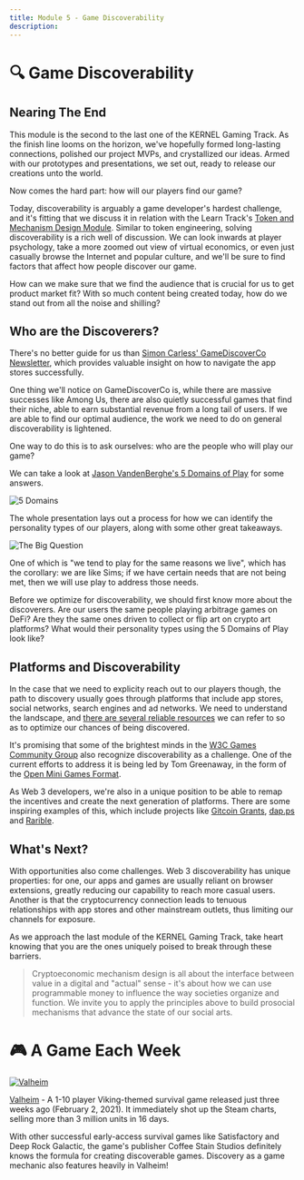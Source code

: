 ```yaml
---
title: Module 5 - Game Discoverability
description:
---
```


# 🔍 Game Discoverability

## Nearing The End

This module is the second to the last one of the KERNEL Gaming Track. As the finish line looms on the horizon, we've hopefully formed long-lasting connections, polished our project MVPs, and crystallized our ideas. Armed with our prototypes and presentations, we set out, ready to release our creations unto the world.

Now comes the hard part: how will our players find our game? 

Today, discoverability is arguably a game developer's hardest challenge, and it's fitting that we discuss it in relation with the Learn Track's [Token and Mechanism Design Module](../../../module-5/). Similar to token engineering, solving discoverability is a rich well of discussion. We can look inwards at player psychology, take a more zoomed out view of virtual economics, or even just casually browse the Internet and popular culture, and we'll be sure to find factors that affect how people discover our game.

How can we make sure that we find the audience that is crucial for us to get product market fit? With so much content being created today, how do we stand out from all the noise and shilling?

## Who are the Discoverers?

There's no better guide for us than [Simon Carless' GameDiscoverCo Newsletter](../crafted/#thegamediscoverco-newsletter), which 
provides valuable insight on how to navigate the app stores successfully.

One thing we'll notice on GameDiscoverCo is, while there are massive successes like Among Us, there are also quietly successful games that find their niche, able to earn substantial revenue from a long tail of users. If we are able to find our optimal audience, the work we need to do on general discoverability is lightened.

One way to do this is to ask ourselves: who are the people who will play our game?

We can take a look at [Jason VandenBerghe's 5 Domains of Play](../crafted/#the-5-domains-of-play) for some answers.

<img src="../img/ncsht.jpg" class="center-img" alt="5 Domains" />

The whole presentation lays out a process for how we can identify the personality types of our players, along with some other great takeaways.

<img src="../img/sims.jpg" class="center-img" alt="The Big Question" />

One of which is "we tend to play for the same reasons we live", which has the corollary: we are like Sims; if we have certain needs that are not being met, then we will use play to address those needs.

Before we optimize for discoverability, we should first know more about the discoverers. Are our users the same people playing arbitrage games on DeFi? Are they the same ones driven to collect or flip art on crypto art platforms? What would their personality types using the 5 Domains of Play look like?

## Platforms and Discoverability

In the case that we need to explicity reach out to our players though, the path to discovery usually goes through platforms that include app stores, social networks, search engines and ad networks. We need to understand the landscape, and [there are several reliable resources](../curated/#curated-material-game-discoverability) we can refer to so as to optimize our chances of being discovered.

It's promising that some of the brightest minds in the [W3C Games Community Group](../crafted/#w3c-games-community-group) also recognize discoverability as a challenge. One of the current efforts to address it is being led by Tom Greenaway, in the form of the [Open Mini Games Format](../crafted/#open-mini-games-format).

As Web 3 developers, we're also in a unique position to be able to remap the incentives and create the next generation of platforms. There are some inspiring examples of this, which include projects like [Gitcoin Grants](../crafted/#gitcoin-grants), [dap.ps](../crafted/#dapp-discovery-a-brave-new-curve) and [Rarible](../crafted/#rari-discovery-governance-example).

## What's Next?

With opportunities also come challenges. Web 3 discoverability has unique properties: for one, our apps and games are usually reliant on browser extensions, greatly reducing our capability to reach more casual users. Another is that the cryptocurrency connection leads to tenuous relationships with app stores and other mainstream outlets, thus limiting our channels for exposure.

As we approach the last module of the KERNEL Gaming Track, take heart knowing that you are the ones uniquely poised to break through these barriers.

> Cryptoeconomic mechanism design is all about the interface between value in a digital and "actual" sense - it's about how we can use programmable money to influence the way societies organize and function. We invite you to apply the principles above to build prosocial mechanisms that advance the state of our social arts.

# 🎮 A Game Each Week

<a target="_blank" rel="noopener noreferrer" href="https://store.steampowered.com/app/892970/Valheim/"><img src="../img/valheim.jpg" class="center-img" alt="Valheim" /></a>

<a target="_blank" rel="noopener noreferrer" href="https://store.steampowered.com/app/892970/Valheim/">Valheim</a> - A 1-10 player Viking-themed survival game released just three weeks ago (February 2, 2021). It immediately shot up the Steam charts, selling more than 3 million units in 16 days. 

With other successful early-access survival games like Satisfactory and Deep Rock Galactic, the game's publisher Coffee Stain Studios definitely knows the formula for creating discoverable games. Discovery as a game mechanic also features heavily in Valheim!